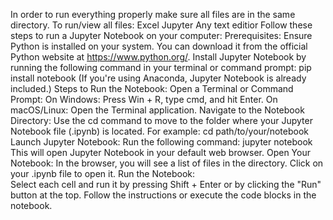 In order to run everything properly make sure all files are in the same directory.
To run/view all files:
    Excel
    Jupyter
    Any text editior
Follow these steps to run a Jupyter Notebook on your computer:
Prerequisites:
    Ensure Python is installed on your system. You can download it from the official Python website at https://www.python.org/.
    Install Jupyter Notebook by running the following command in your terminal or command prompt:
    pip install notebook
    (If you're using Anaconda, Jupyter Notebook is already included.)
Steps to Run the Notebook:
    Open a Terminal or Command Prompt:
        On Windows: Press Win + R, type cmd, and hit Enter.
        On macOS/Linux: Open the Terminal application.
    Navigate to the Notebook Directory:
        Use the cd command to move to the folder where your Jupyter Notebook file (.ipynb) is located. For example:
            cd path/to/your/notebook
    Launch Jupyter Notebook:
        Run the following command:
            jupyter notebook
        This will open Jupyter Notebook in your default web browser.
    Open Your Notebook:
        In the browser, you will see a list of files in the directory. Click on your .ipynb file to open it.
    Run the Notebook:        
        Select each cell and run it by pressing Shift + Enter or by clicking the "Run" button at the top.
        Follow the instructions or execute the code blocks in the notebook.